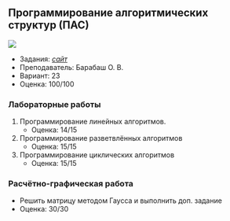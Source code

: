## Программирование алгоритмических структур (ПАС)

![](https://img.shields.io/badge/Programming%20lang-Java-informational?style=flat-square&logo=java&logoColor=white&color=5194f0)

- Задания: <a href = "http://bov.in.ua/studentam-1-go-kursu-2/">*сайт*</a>
- Преподаватель: Барабаш О. В.
- Вариант: 23
- Оценка: 100/100<br>

### Лабораторные работы
1. Программирование линейных алгоритмов.
   - Оценка: 14/15
2. Программирование разветвлённых алгоритмов
   - Оценка: 15/15
3. Программирование циклических алгоритмов
   - Оценка: 15/15

### Расчётно-графическая работа
- Решить матрицу методом Гаусса и выполнить доп. задание
- Оценка: 30/30
